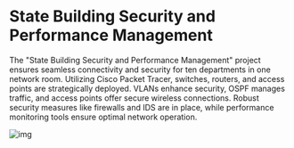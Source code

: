 # State Building Security and Performance Management
 The "State Building Security and Performance Management" project ensures seamless connectivity and security for ten departments in one network room. Utilizing Cisco Packet Tracer, switches, routers, and access points are strategically deployed. VLANs enhance security, OSPF manages traffic, and access points offer secure wireless connections. Robust security measures like firewalls and IDS are in place, while performance monitoring tools ensure optimal network operation.



![img](https://github.com/muratkazma0/State-Building-Security-and-Performance-Management/assets/154098001/c9c11e9f-f011-4abc-a118-5bfa47d16bd1)
